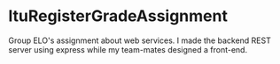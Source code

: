 # ltuRegisterGradeAssignment
Group ELO's assignment about web services. I made the backend REST server using express while my team-mates designed a front-end.
